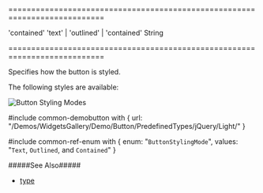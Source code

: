 ===========================================================================
<!--default-->'contained'<!--/default-->
<!--acceptValues-->'text' | 'outlined' | 'contained'<!--/acceptValues-->
<!--type-->String<!--/type-->
===========================================================================

<!--shortDescription-->
Specifies how the button is styled.
<!--/shortDescription-->

<!--fullDescription-->
The following styles are available: 

![Button Styling Modes](Content/images/doc/19_1/UiWidgets/button_stylingMode.png)

#include common-demobutton with {
    url: "/Demos/WidgetsGallery/Demo/Button/PredefinedTypes/jQuery/Light/"
}

#include common-ref-enum with {
    enum: "`ButtonStylingMode`",
    values: "`Text`, `Outlined`, and `Contained`"
}

#####See Also#####
- [type](/Documentation/ApiReference/UI_Widgets/dxButton/Configuration/#type)
<!--/fullDescription-->